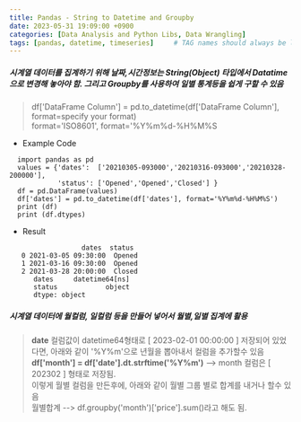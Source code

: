 ```yaml
---
title: Pandas - String to Datetime and Groupby
date: 2023-05-31 19:09:00 +0900
categories: [Data Analysis and Python Libs, Data Wrangling]
tags: [pandas, datetime, timeseries]     # TAG names should always be lowercase
--- 
```


##### 시계열 데이터를 집계하기 위해 날짜,시간정보는 String(Object) 타입에서 Datatime으로 변경해 놓아야 함. 그리고 Groupby를 사용하여 일별 통계등을 쉽게 구할 수 있음
> df['DataFrame Column'] = pd.to_datetime(df['DataFrame Column'], format=specify your format)
<br>format='ISO8601', format='%Y%m%d-%H%M%S

* Example Code
```
  import pandas as pd
  values = {'dates':  ['20210305-093000','20210316-093000','20210328-200000'],
            'status': ['Opened','Opened','Closed'] }
  df = pd.DataFrame(values)
  df['dates'] = pd.to_datetime(df['dates'], format='%Y%m%d-%H%M%S')
  print (df)
  print (df.dtypes)
```
* Result
```
                  dates  status
   0 2021-03-05 09:30:00  Opened
   1 2021-03-16 09:30:00  Opened
   2 2021-03-28 20:00:00  Closed
      dates     datetime64[ns]
      status            object
      dtype: object
```

##### 시계열 데이터에 월컬럼, 일컬럼 등을 만들어 넣어서 월별,일별 집계에 활용
> **date** 컬럼값이 datetime64형태로 [ 2023-02-01 00:00:00 ] 저장되어 있었다면, 아래와 같이 '%Y%m'으로 년월을 뽑아내서 컬럼을 추가할수 있음
<br> **df['month'] = df['date'].dt.strftime('%Y%m')**  --> month 컬럼은 [ 202302 ] 형태로 저장됨. 
<br> 이렇게 월별 컬럼을 만든후에, 아래와 같이 월별 그룹 별로 합계를 내거나 할수 있음
<br> 월별합계 --> df.groupby('month')['price'].sum()라고 해도 됨.
